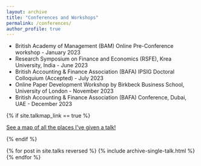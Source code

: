```yaml
---
layout: archive
title: "Conferences and Workshops"
permalink: /conferences/
author_profile: true
---
```


* British Academy of Management (BAM) Online Pre-Conference workshop - January 2023
* Research Symposium on Finance and Economics (RSFE), Krea University, India - June 2023
* British Accounting & Finance Association (BAFA) IPSIG Doctoral Colloquium (Accepted) - July 2023
* Online Paper Development Workshop by Birkbeck Business School, University of London - November 2023
* British Accounting & Finance Association (BAFA) Conference, Dubai, UAE - December 2023

{% if site.talkmap_link == true %}

<p style="text-decoration:underline;"><a href="/talkmap.html">See a map of all the places I've given a talk!</a></p>

{% endif %}

{% for post in site.talks reversed %}
  {% include archive-single-talk.html %}
{% endfor %}
